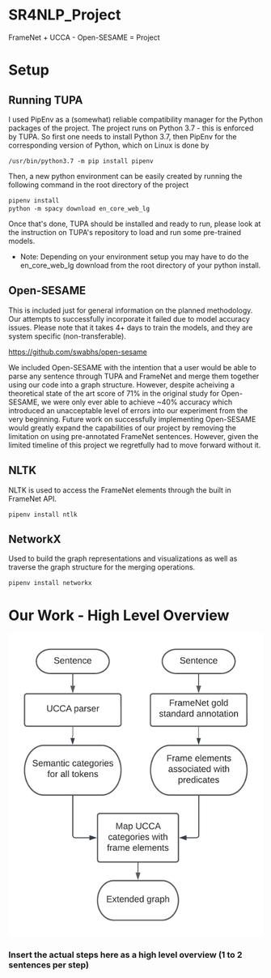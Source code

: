 # SR4NLP_Project
FrameNet + UCCA - Open-SESAME = Project

# Setup
## Running TUPA

I used PipEnv as a (somewhat) reliable compatibility manager for the Python packages of the project. The project runs on Python 3.7 - this is enforced by TUPA. So first one needs to install Python 3.7, then PipEnv for the corresponding version of Python, which on Linux is done by 

```
/usr/bin/python3.7 -m pip install pipenv
```

Then, a new python environment can be easily created by running the following command in the root directory of the project

```
pipenv install
python -m spacy download en_core_web_lg
```

Once that's done, TUPA should be installed and ready to run, please look at the instruction on TUPA's repository to load and run some pre-trained models.

* Note: Depending on your environment setup you may have to do the en_core_web_lg download from the root directory of your python install.

## Open-SESAME
This is included just for general information on the planned methodology. Our attempts to successfully incorporate it failed due to model accuracy issues. Please note that it takes 4+ days to train the models, and they are system specific (non-transferable).

https://github.com/swabhs/open-sesame

We included Open-SESAME with the intention that a user would be able to parse any sentence through TUPA and FrameNet and merge them together using our code into a graph structure. However, despite acheiving a theoretical state of the art score of 71% in the original study for Open-SESAME, we were only ever able to achieve ~40% accuracy which introduced an unacceptable level of errors into our experiment from the very beginning. Future work on successfully implementing Open-SESAME would greatly expand the capabilities of our project by removing the limitation on using pre-annotated FrameNet sentences. However, given the limited timeline of this project we regretfully had to move forward without it.

## NLTK
NLTK is used to access the FrameNet elements through the built in FrameNet API.

```
pipenv install ntlk
```

## NetworkX
Used to build the graph representations and visualizations as well as traverse the graph structure for the merging operations.

```
pipenv install networkx
```

# Our Work - High Level Overview
![proposed_framework](https://github.com/PierreTsr/SR4NLP_Project/blob/main/srnlp_resized.png)

### Insert the actual steps here as a high level overview (1 to 2 sentences per step)
